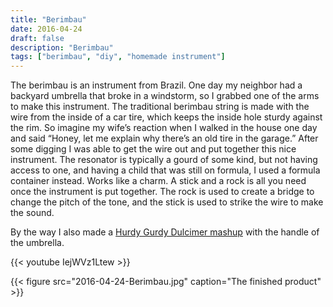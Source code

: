 ```yaml
---
title: "Berimbau"
date: 2016-04-24
draft: false
description: "Berimbau"
tags: ["berimbau", "diy", "homemade instrument"]
---
```

The berimbau is an instrument from Brazil. One day my neighbor had a backyard umbrella that broke in a windstorm, so I grabbed one of the arms to make this instrument. The traditional berimbau string is made with the wire from the inside of a car tire, which keeps the inside hole sturdy against the rim. So imagine my wife’s reaction when I walked in the house one day and said “Honey, let me explain why there’s an old tire in the garage.” After some digging I was able to get the wire out and put together this nice instrument. The resonator is typically a gourd of some kind, but not having access to one, and having a child that was still on formula, I used a formula container instead. Works like a charm. A stick and a rock is all you need once the instrument is put together. The rock is used to create a bridge to change the pitch of the tone, and the stick is used to strike the wire to make the sound.

By the way I also made a [Hurdy Gurdy Dulcimer mashup](/instruments/dulcimers/hurdygurdydulcimermashup) with the handle of the umbrella.

{{< youtube IejWVz1Ltew >}}

{{< figure src="2016-04-24-Berimbau.jpg" caption="The finished product" >}}
